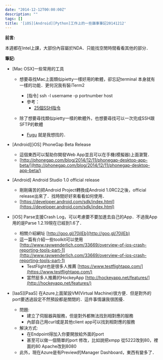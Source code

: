 ```yaml
---
date: "2014-12-12T00:00:00Z"
description: ""
tags: []
title: '[iOS][Android][Python]工作上的一些雜事筆記20141212'
---
```


**前言:**

本週都在Intel上課，大部份內容屬於NDA．只能找空閒時間看看其他的部分．

**筆記:**

- [Mac OSX]一些常用的工具
    - 想要尋找Mac上面類似pietty一樣好用的軟體，卻忘記terminal 本身就有一樣的功能．更何況我有裝iTerm2
        - [指令] ssh -l username -p portnumber host
        - 參考：
            - [25個SSH指令](http://max-linux-space.blogspot.tw/2011/07/25ssh-commands.html)

    - 除了想要尋找類似pietty一樣的軟體外，也想要尋找可以一次完成SSH跟SFTP的軟體
        - [Fugu](http://rsug.itd.umich.edu/software/fugu/) 就是我想找的．                 


- [Android][iOS] PhoneGap Beta Release
    - 這個東西可以幫助你開發Web App並且可以在手機(模擬器)上面瀏覽．
    - [http://phonegap.com/blog/2014/12/11/phonegap-desktop-app-beta/](http://phonegap.com/blog/2014/12/11/phonegap-desktop-app-beta/)

- [Android] Android Studio 1.0 official release
    - 剛剛痛苦的把Android Project轉換成Android 1.0RC2之後，official release出來了．找時間好好來看看如何使用．
    - [https://developer.android.com/sdk/index.html](https://developer.android.com/sdk/index.html)

- [iOS] Parse支援Crash Log，可以考慮要不要加進去自己的App．不過我App用的是Parse 1.2.19現在已經到1.6了．
    - 相關介紹網址  [http://goo.gl/70jIEb](http://goo.gl/70jIEb)         
    - 這一篇有介紹一些toolkit可以使用
        [http://www.raywenderlich.com/33669/overview-of-ios-crash-reporting-tools-part-1](http://www.raywenderlich.com/33669/overview-of-ios-crash-reporting-tools-part-1)
        - TestFlight也是很多人推薦 [https://www.testflightapp.com/](https://www.testflightapp.com/)
        - 當然挺多人推薦的HockeyApp [http://hockeyapp.net/features/](http://hockeyapp.net/features/)

- [IaaS][PaaS] 在Azure上面架設VM(Virtual Machine)很方便．但是對外的port要透過設定不然預設都是關閉的．這件事情讓我很困擾．
    - 問題:
        - 建立了伺服器與服務，但是對外都無法找到相對應的服務
        - 內部自己用curl或是其他client app可以找到相對應的服務
    - 解決方式:
        - 在Endpoint得加入你要開放給外面的port
        - 甚至可以做一個簡單的port 修改，比如說把xmpp 從5222改到80，裡面的80 Apache改到8080         
    - 此外，現在Azure是有Preview的Manager Dashboard，東西有變多了．     
        
